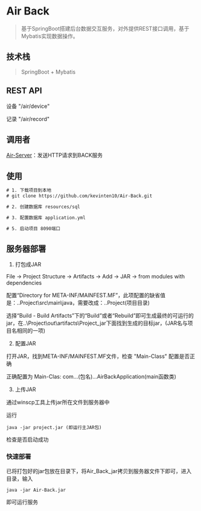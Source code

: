 # Air Back

> 基于SpringBoot搭建后台数据交互服务，对外提供REST接口调用，基于Mybatis实现数据操作。

## 技术栈

> SpringBoot + Mybatis

## REST API

设备 "/air/device"

记录 "/air/record"

## 调用者

[Air-Server](https://github.com/kevinten10/Air-Server)：发送HTTP请求到BACK服务

## 使用

```txt
# 1. 下载项目到本地
# git clone https://github.com/kevinten10/Air-Back.git

# 2. 创建数据库 resources/sql

# 3. 配置数据库 application.yml

# 5. 启动项目 8090端口
```

## 服务器部署

1. 打包成JAR

File -> Project Structure -> Artifacts -> Add -> JAR -> from modules with dependencies

配置“Directory for META-INF/MAINFEST.MF”，此项配置的缺省值是：..Project\src\main\java，需要改成：..Project(项目目录)

选择“Build - Build Artifacts”下的“Build”或者“Rebuild”即可生成最终的可运行的jar，在..\Project\out\artifacts\Project_jar下面找到生成的目标jar，(JAR名与项目名相同的一项)

2. 配置JAR

打开JAR，找到META-INF/MAINFEST.MF文件，检查 "Main-Class" 配置是否正确

正确配置为 Main-Clas: com...(包名)...AirBackApplication(main函数类)

3. 上传JAR

通过winscp工具上传jar所在文件到服务器中

运行 

    java -jar project.jar (即运行主JAR包)
    
检查是否启动成功

### 快速部署

已将打包好的jar包放在目录下，将Air_Back_jar拷贝到服务器文件下即可，进入目录，输入

    java -jar Air-Back.jar
    
即可运行服务